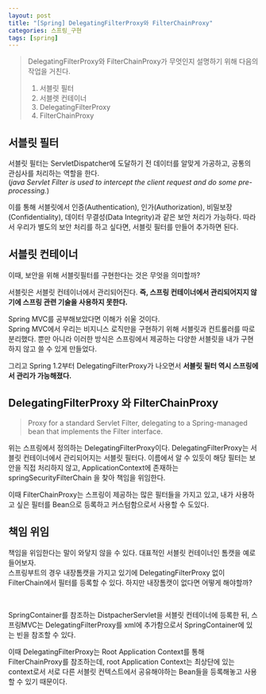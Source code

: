 ```yaml
---
layout: post
title: "[Spring] DelegatingFilterProxy와 FilterChainProxy"
categories: 스프링_구현
tags: [spring]
---
```


> DelegatingFilterProxy와 FilterChainProxy가 무엇인지 설명하기 위해 다음의 작업을 거친다.
>
> 1. 서블릿 필터
> 2. 서블렛 컨테이너
> 3. DelegatingFilterProxy
> 3. FilterChainProxy





## 서블릿 필터
서블릿 필터는 ServletDispatcher에 도달하기 전 데이터를 알맞게 가공하고, 공통의 관심사를 처리하는 역할을 한다.<br>
(*java Servlet Filter is used to intercept the client request and do some pre-processing.*)


이를 통해 서블릿에서 인증(Authentication), 인가(Authorization), 비밀보장(Confidentiality), 데이터 무결성(Data Integrity)과 같은
보안 처리가 가능하다. 따라서 우리가 별도의 보안 처리를 하고 싶다면, 서블릿 필터를 만들어 추가하면 된다.

## 서블릿 컨테이너
이때, 보안을 위해 서블릿필터를 구현한다는 것은 무엇을 의미할까?

서블릿은 서블릿 컨테이너에서 관리되어진다.
**즉, 스프링 컨테이너에서 관리되어지지 않기에 스프링 관련 기술을 사용하지 못한다.**


Spring MVC를 공부해보았다면 이해가 쉬울 것이다. <br>
Spring MVC에서 우리는 비지니스 로직만을 구현하기 위해 서블릿과 컨트롤러를 따로 분리했다.
뿐만 아니라 이러한 방식은 스프링에서 제공하는 다양한 서블릿을 내가 구현하지 않고 쓸 수 있게 만들었다.

그리고 Spring 1.2부터 DelegatingFilterProxy가 나오면서 **서블릿 필터 역시 스프링에서 관리가 가능해졌다.**



## DelegatingFilterProxy 와 FilterChainProxy
> Proxy for a standard Servlet Filter, delegating to a Spring-managed bean that implements the Filter interface.

위는 스프링에서 정의하는 DelegatingFilterProxy이다.
DelegatingFilterProxy는 서블릿 컨테이너에서 관리되어지는 서블릿 필터다.
이름에서 알 수 있듯이 해당 필터는 보안을 직접 처리하지 않고, ApplicationContext에 존재하는 springSecurityFilterChain
을 찾아 책임을 위임한다.

이때 FilterChainProxy는 스프링이 제공하는 많은 필터들을 가지고 있고,
내가 사용하고 싶은 필터를 Bean으로 등록하고 커스텀함으로서 사용할 수 도있다.


## 책임 위임
책임을 위임한다는 말이 와닿지 않을 수 있다.
대표적인 서블릿 컨테이너인 톰캣을 예로 들어보자.
<br>
스프링부트의 경우 내장톰캣을 가지고 있기에 DelegatingFilterProxy 없이 FilterChain에서 필터를 등록할 수 있다.
하지만 내장톰캣이 없다면 어떻게 해야할까?

<br>

SpringContainer를 참조하는 DistpacherServlet을 서블릿 컨테이너에 등록한 뒤,
스프링MVC는 DelegatingFilterProxy를 xml에 추가함으로서 SpringContainer에 있는 빈을 참조할 수 있다.

이때 DelegatingFilterProxy는 Root Application Context를 통해 FilterChainProxy를 참조하는데,
root Application Context는 최상단에 있는 context로서
서로 다른 서블릿 컨텍스트에서 공유해야하는 Bean들을 등록해놓고 사용할 수 있기 때문이다.










